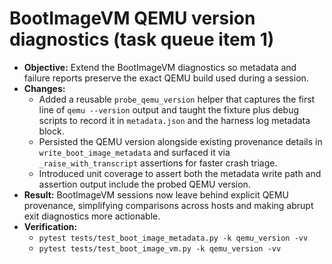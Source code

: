 # BootImageVM QEMU version diagnostics (task queue item 1)

- **Objective:** Extend the BootImageVM diagnostics so metadata and failure
  reports preserve the exact QEMU build used during a session.
- **Changes:**
  - Added a reusable `probe_qemu_version` helper that captures the first line of
    `qemu --version` output and taught the fixture plus debug scripts to record
    it in `metadata.json` and the harness log metadata block.
  - Persisted the QEMU version alongside existing provenance details in
    `write_boot_image_metadata` and surfaced it via `_raise_with_transcript`
    assertions for faster crash triage.
  - Introduced unit coverage to assert both the metadata write path and
    assertion output include the probed QEMU version.
- **Result:** BootImageVM sessions now leave behind explicit QEMU provenance,
  simplifying comparisons across hosts and making abrupt exit diagnostics more
  actionable.
- **Verification:**
  - `pytest tests/test_boot_image_metadata.py -k qemu_version -vv`
  - `pytest tests/test_boot_image_vm.py -k qemu_version -vv`

